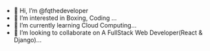 - 👋 Hi, I’m @fqthedeveloper
- 👀 I’m interested in Boxing, Coding ...
- 🌱 I’m currently learning Cloud Computing...
- 💞️ I’m looking to collaborate on A FullStack Web Developer(React & Django)...
